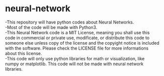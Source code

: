 # neural-network
-This repository will have python codes about Neural Networks.<br/>
-Most of the code will be made with Python3.<br/>
-This Neural Network code is a MIT License, meaning you shall use this code in commercial or private use, modificate, or distribute this code to someone else unless copy of the license and the copyight notice is included with the software. Please check the LICENSE file for more informations about this license.<br/>
-This code will only use python libraries for math or visualization, like numpy or matplotlib. This code will not be made with neural network libraries.<br/>
